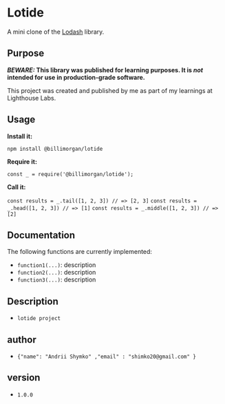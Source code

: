 # Lotide

A mini clone of the [Lodash](https://lodash.com) library.

## Purpose

**_BEWARE:_ This library was published for learning purposes. It is _not_ intended for use in production-grade software.**

This project was created and published by me as part of my learnings at Lighthouse Labs. 

## Usage

**Install it:**

`npm install @billimorgan/lotide`

**Require it:**

`const _ = require('@billimorgan/lotide');`

**Call it:**

`const results = _.tail([1, 2, 3]) // => [2, 3]`
`const results = _.head([1, 2, 3]) // => [1]`
`const results = _.middle([1, 2, 3]) // => [2]`

## Documentation

The following functions are currently implemented:

* `function1(...)`: description
* `function2(...)`: description
* `function3(...)`: description

## Description
* `lotide project`

## author
* `{"name": "Andrii Shymko"
,"email" : "shimko20@gmail.com"
}`
## version 
* `1.0.0`


